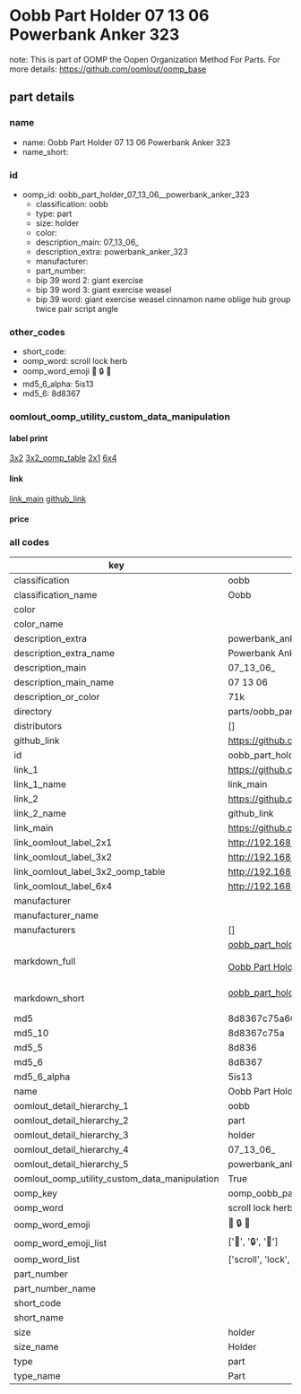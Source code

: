 # Oobb Part Holder 07 13 06  Powerbank Anker 323  

note: This is part of OOMP the Oopen Organization Method For Parts. For more details: https://github.com/oomlout/oomp_base

##  part details





### name
* name: Oobb Part Holder 07 13 06  Powerbank Anker 323
* name_short: 
### id
* oomp_id: oobb_part_holder_07_13_06__powerbank_anker_323
  * classification: oobb
  * type: part
  * size: holder
  * color: 
  * description_main: 07_13_06_
  * description_extra: powerbank_anker_323
  * manufacturer: 
  * part_number: 
  * bip 39 word 2: giant exercise
  * bip 39 word 3: giant exercise weasel
  * bip 39 word: giant exercise weasel cinnamon name oblige hub group twice pair script angle

### other_codes
* short_code: 
* oomp_word: scroll lock herb
* oomp_word_emoji :scroll: :lock: :herb:
* md5_6_alpha: 5is13
* md5_6: 8d8367






### oomlout_oomp_utility_custom_data_manipulation
#### label print
[3x2](http://192.168.1.245:1112/?label=oomp%205is13)
[3x2_oomp_table](http://192.168.1.107:1112/?label=oomp%205is13)
[2x1](http://192.168.1.242:1112/?label=oomp%205is13)
[6x4](http://192.168.1.55:1112/?label=oomp%205is13)    

#### link

[link_main](https://github.com/oomlout/oomlout_oomp_current_version_messy/tree/main/parts/oobb_part_holder_07_13_06__powerbank_anker_323) [github_link](https://github.com/oomlout/oomlout_oomp_part_src/tree/main/parts/oobb_part_holder_07_13_06__powerbank_anker_323)                             

#### price







### all codes 
| key | value |  
| --- | --- |  
| classification | oobb |  
| classification_name | Oobb |  
| color |  |  
| color_name |  |  
| description_extra | powerbank_anker_323 |  
| description_extra_name | Powerbank Anker 323 |  
| description_main | 07_13_06_ |  
| description_main_name | 07 13 06  |  
| description_or_color | 71k |  
| directory | parts/oobb_part_holder_07_13_06__powerbank_anker_323 |  
| distributors | [] |  
| github_link | https://github.com/oomlout/oomlout_oomp_part_src/tree/main/parts/oobb_part_holder_07_13_06__powerbank_anker_323 |  
| id | oobb_part_holder_07_13_06__powerbank_anker_323 |  
| link_1 | https://github.com/oomlout/oomlout_oomp_current_version_messy/tree/main/parts/oobb_part_holder_07_13_06__powerbank_anker_323 |  
| link_1_name | link_main |  
| link_2 | https://github.com/oomlout/oomlout_oomp_part_src/tree/main/parts/oobb_part_holder_07_13_06__powerbank_anker_323 |  
| link_2_name | github_link |  
| link_main | https://github.com/oomlout/oomlout_oomp_current_version_messy/tree/main/parts/oobb_part_holder_07_13_06__powerbank_anker_323 |  
| link_oomlout_label_2x1 | http://192.168.1.242:1112/?label=oomp%205is13 |  
| link_oomlout_label_3x2 | http://192.168.1.245:1112/?label=oomp%205is13 |  
| link_oomlout_label_3x2_oomp_table | http://192.168.1.107:1112/?label=oomp%205is13 |  
| link_oomlout_label_6x4 | http://192.168.1.55:1112/?label=oomp%205is13 |  
| manufacturer |  |  
| manufacturer_name |  |  
| manufacturers | [] |  
| markdown_full | [oobb_part_holder_07_13_06__powerbank_anker_323](https://github.com/oomlout/oomlout_oomp_current_version_messy/tree/main/parts/oobb_part_holder_07_13_06__powerbank_anker_323)<br>[](https://github.com/oomlout/oomlout_oomp_current_version_messy/tree/main/parts/oobb_part_holder_07_13_06__powerbank_anker_323)<br>[Oobb Part Holder 07 13 06  Powerbank Anker 323](https://github.com/oomlout/oomlout_oomp_current_version_messy/tree/main/parts/oobb_part_holder_07_13_06__powerbank_anker_323)<br><br> |  
| markdown_short | [oobb_part_holder_07_13_06__powerbank_anker_323](https://github.com/oomlout/oomlout_oomp_current_version_messy/tree/main/parts/oobb_part_holder_07_13_06__powerbank_anker_323)<br><br> |  
| md5 | 8d8367c75a66edd260c96291f113d30d |  
| md5_10 | 8d8367c75a |  
| md5_5 | 8d836 |  
| md5_6 | 8d8367 |  
| md5_6_alpha | 5is13 |  
| name | Oobb Part Holder 07 13 06  Powerbank Anker 323 |  
| oomlout_detail_hierarchy_1 | oobb |  
| oomlout_detail_hierarchy_2 | part |  
| oomlout_detail_hierarchy_3 | holder |  
| oomlout_detail_hierarchy_4 | 07_13_06_ |  
| oomlout_detail_hierarchy_5 | powerbank_anker_323 |  
| oomlout_oomp_utility_custom_data_manipulation | True |  
| oomp_key | oomp_oobb_part_holder_07_13_06__powerbank_anker_323 |  
| oomp_word | scroll lock herb |  
| oomp_word_emoji | :scroll: :lock: :herb: |  
| oomp_word_emoji_list | [':scroll:', ':lock:', ':herb:'] |  
| oomp_word_list | ['scroll', 'lock', 'herb'] |  
| part_number |  |  
| part_number_name |  |  
| short_code |  |  
| short_name |  |  
| size | holder |  
| size_name | Holder |  
| type | part |  
| type_name | Part |  
